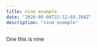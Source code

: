 ```yaml
---
title: nine example
date: "2020-05-04T22:12:03.284Z"
description: "nine example"
---
```


One this is nine